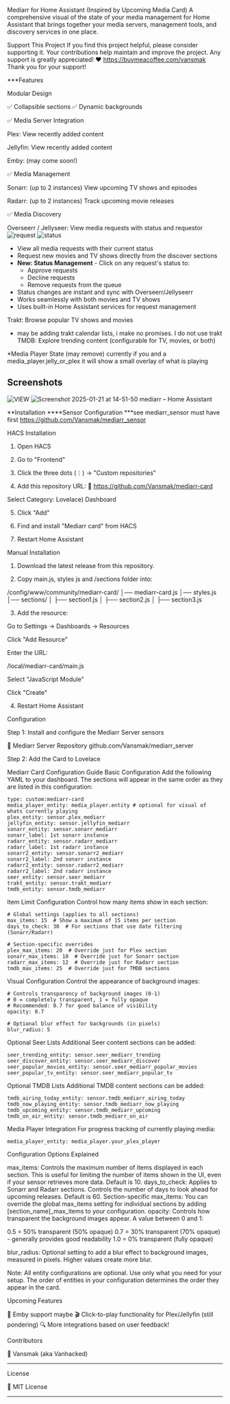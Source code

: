 Mediarr for Home Assistant (Inspired by Upcoming Media Card)
A comprehensive visual of the state of your media management for Home Assistant that brings together your media servers, management tools, and discovery services in one place.

Support This Project
If you find this project helpful, please consider supporting it. Your contributions help maintain and improve the project. Any support is greatly appreciated! ❤️ https://buymeacoffee.com/vansmak Thank you for your support!

***Features

Modular Design

✅ Collapsible sections
✅ Dynamic backgrounds

✅ Media Server Integration

Plex: View recently added content

Jellyfin: View recently added content

Emby: (may come soon!)

✅ Media Management

Sonarr: (up to 2 instances) View upcoming TV shows and episodes

Radarr: (up to 2 instances) Track upcoming movie releases

✅ Media Discovery

Overseerr / Jellyseer: View     media requests with status and requestor  
![request](https://github.com/user-attachments/assets/dc794192-cb27-4d9a-b57c-95dc33d25d22) ![status](https://github.com/user-attachments/assets/6819af31-05c6-4c82-8660-0bf337dcb809)
- View all media requests with their current status
- Request new movies and TV shows directly from the discover sections
- **New: Status Management** - Click on any request's status to:
  - Approve requests
  - Decline requests
  - Remove requests from the queue
- Status changes are instant and sync with Overseerr/Jellyseerr
- Works seamlessly with both movies and TV shows
- Uses built-in Home Assistant services for request management

Trakt: Browse popular TV shows and movies
   - may be adding trakt calendar lists, i make no promises.  I do not use trakt
TMDB: Explore trending content (configurable for TV, movies, or both)
 
*Media Player State (may remove)  currently if you and a media_player.jelly_or_plex it will show a small overlay of what is playing

## Screenshots

![VIEW](https://github.com/user-attachments/assets/e5eda74d-e50b-4dde-9985-45282dc99a51) ![Screenshot 2025-01-21 at 14-51-50 mediarr – Home Assistant](https://github.com/user-attachments/assets/4c73b44a-680a-42ea-8d2b-0d96806fb1c6)

**Installation 
****Sensor Configuration
 ***see mediarr_sensor must have first https://github.com/Vansmak/mediarr_sensor

HACS Installation 

1. Open HACS


2. Go to "Frontend"


3. Click the three dots (⋮) → "Custom repositories"


4. Add this repository URL:
🔗 https://github.com/Vansmak/mediarr-card

Select Category: Lovelace) Dashboard 

5. Click "Add"

6. Find and install "Mediarr card" from HACS

7. Restart Home Assistant

Manual Installation 

1. Download the latest release from this repository.

2. Copy main.js, styles js and /sections folder  into:

/config/www/community/mediarr-card/
│── mediarr-card.js
│── styles.js
│── sections/
│   ├── section1.js
│   ├── section2.js
│   ├── section3.js



3. Add the resource:

Go to Settings → Dashboards → Resources

Click "Add Resource"

Enter the URL:

/local/mediarr-card/main.js

Select "JavaScript Module"

Click "Create"

4. Restart Home Assistant

Configuration

Step 1: Install and configure the Mediarr Server sensors

🔗 Mediarr Server Repository github.com/Vansmak/mediarr_server

Step 2: Add the Card to Lovelace

Mediarr Card Configuration Guide
Basic Configuration
Add the following YAML to your dashboard. The sections will appear in the same order as they are listed in this configuration:
```
type: custom:mediarr-card
media_player_entity: media_player.entity # optional for visual of whats currently playing
plex_entity: sensor.plex_mediarr
jellyfin_entity: sensor.jellyfin_mediarr
sonarr_entity: sensor.sonarr_mediarr
sonarr_label: 1st sonarr instance
radarr_entity: sensor.radarr_mediarr
radarr_label: 1st radarr instance
sonarr2_entity: sensor.sonarr2_mediarr
sonarr2_label: 2nd sonarr instance
radarr2_entity: sensor.radarr2_mediarr
radarr2_label: 2nd radarr instance
seer_entity: sensor.seer_mediarr
trakt_entity: sensor.trakt_mediarr
tmdb_entity: sensor.tmdb_mediarr
```
Item Limit Configuration
Control how many items show in each section:
```
# Global settings (applies to all sections)
max_items: 15  # Show a maximum of 15 items per section
days_to_check: 30  # For sections that use date filtering (Sonarr/Radarr)

# Section-specific overrides
plex_max_items: 20  # Override just for Plex section
sonarr_max_items: 10  # Override just for Sonarr section
radarr_max_items: 12  # Override just for Radarr section
tmdb_max_items: 25  # Override just for TMDB sections
```
Visual Configuration
Control the appearance of background images:
```
# Controls transparency of background images (0-1)
# 0 = completely transparent, 1 = fully opaque
# Recommended: 0.7 for good balance of visibility
opacity: 0.7

# Optional blur effect for backgrounds (in pixels)
blur_radius: 5
```
Optional Seer Lists
Additional Seer content sections can be added:
```
seer_trending_entity: sensor.seer_mediarr_trending
seer_discover_entity: sensor.seer_mediarr_discover
seer_popular_movies_entity: sensor.seer_mediarr_popular_movies
seer_popular_tv_entity: sensor.seer_mediarr_popular_tv
```
Optional TMDB Lists
Additional TMDB content sections can be added:
```
tmdb_airing_today_entity: sensor.tmdb_mediarr_airing_today
tmdb_now_playing_entity: sensor.tmdb_mediarr_now_playing
tmdb_upcoming_entity: sensor.tmdb_mediarr_upcoming
tmdb_on_air_entity: sensor.tmdb_mediarr_on_air
```
Media Player Integration
For progress tracking of currently playing media:
```
media_player_entity: media_player.your_plex_player
```
Configuration Options Explained

max_items: Controls the maximum number of items displayed in each section. This is useful for limiting the number of items shown in the UI, even if your sensor retrieves more data. Default is 10.
days_to_check: Applies to Sonarr and Radarr sections. Controls the number of days to look ahead for upcoming releases. Default is 60.
Section-specific max_items: You can override the global max_items setting for individual sections by adding [section_name]_max_items to your configuration.
opacity: Controls how transparent the background images appear. A value between 0 and 1:

0.5 = 50% transparent (50% opaque)
0.7 = 30% transparent (70% opaque) - generally provides good readability
1.0 = 0% transparent (fully opaque)


blur_radius: Optional setting to add a blur effect to background images, measured in pixels. Higher values create more blur.

Note: All entity configurations are optional. Use only what you need for your setup. The order of entities in your configuration determines the order they appear in the card.

Upcoming Features

🚀 Emby support maybe
🎬 Click-to-play functionality for Plex/Jellyfin (still pondering)
🔍 More integrations based on user feedback! 

Contributors

👤 Vansmak (aka Vanhacked)


---

License

📜 MIT License


---
